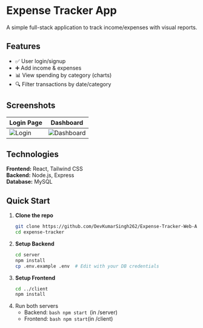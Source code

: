 # Expense Tracker App

A simple full-stack application to track income/expenses with visual reports.

## Features
- ✅ User login/signup
- ➕ Add income & expenses
- 📊 View spending by category (charts)
- 🔍 Filter transactions by date/category

## Screenshots
| Login Page | Dashboard |
|------------|-----------|
| ![Login](login.png) | ![Dashboard](dashboard.png) |

## Technologies
**Frontend:** React, Tailwind CSS  
**Backend:** Node.js, Express  
**Database:** MySQL  

## Quick Start
1. **Clone the repo**
   ```bash
   git clone https://github.com/DevKumarSingh262/Expense-Tracker-Web-Application.git
   cd expense-tracker
    ```
2. **Setup Backend**
   ```bash
   cd server
   npm install
   cp .env.example .env  # Edit with your DB credentials
   ```
3. **Setup Frontend**
   ```bash
   cd ../client
   npm install
   ```
4. Run both servers
   - Backend: ```bash npm start ```(in /server)
   - Frontend: ```bash npm start```(in /client)
